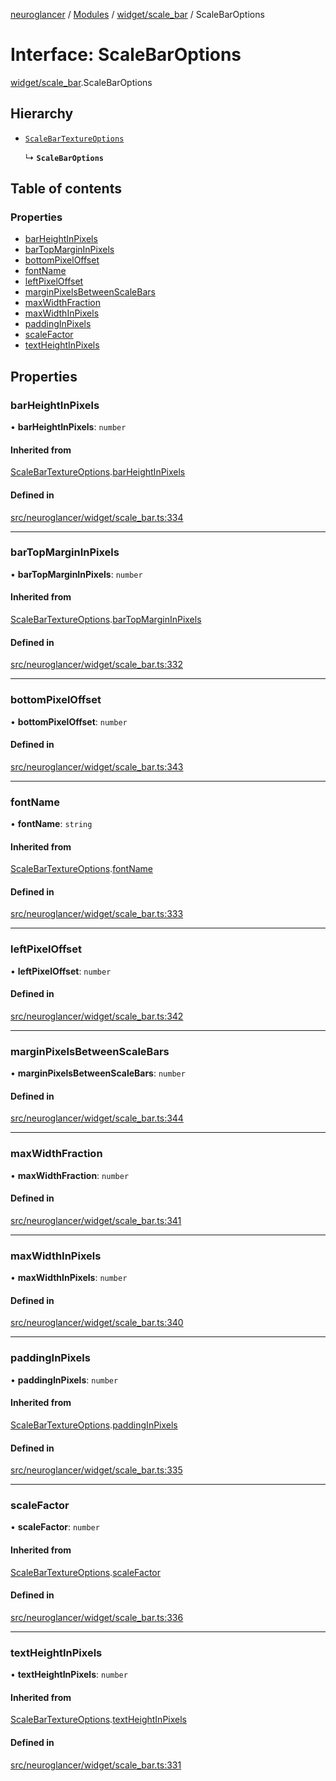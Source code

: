 [neuroglancer](../README.md) / [Modules](../modules.md) / [widget/scale\_bar](../modules/widget_scale_bar.md) / ScaleBarOptions

# Interface: ScaleBarOptions

[widget/scale_bar](../modules/widget_scale_bar.md).ScaleBarOptions

## Hierarchy

- [`ScaleBarTextureOptions`](widget_scale_bar.ScaleBarTextureOptions.md)

  ↳ **`ScaleBarOptions`**

## Table of contents

### Properties

- [barHeightInPixels](widget_scale_bar.ScaleBarOptions.md#barheightinpixels)
- [barTopMarginInPixels](widget_scale_bar.ScaleBarOptions.md#bartopmargininpixels)
- [bottomPixelOffset](widget_scale_bar.ScaleBarOptions.md#bottompixeloffset)
- [fontName](widget_scale_bar.ScaleBarOptions.md#fontname)
- [leftPixelOffset](widget_scale_bar.ScaleBarOptions.md#leftpixeloffset)
- [marginPixelsBetweenScaleBars](widget_scale_bar.ScaleBarOptions.md#marginpixelsbetweenscalebars)
- [maxWidthFraction](widget_scale_bar.ScaleBarOptions.md#maxwidthfraction)
- [maxWidthInPixels](widget_scale_bar.ScaleBarOptions.md#maxwidthinpixels)
- [paddingInPixels](widget_scale_bar.ScaleBarOptions.md#paddinginpixels)
- [scaleFactor](widget_scale_bar.ScaleBarOptions.md#scalefactor)
- [textHeightInPixels](widget_scale_bar.ScaleBarOptions.md#textheightinpixels)

## Properties

### barHeightInPixels

• **barHeightInPixels**: `number`

#### Inherited from

[ScaleBarTextureOptions](widget_scale_bar.ScaleBarTextureOptions.md).[barHeightInPixels](widget_scale_bar.ScaleBarTextureOptions.md#barheightinpixels)

#### Defined in

[src/neuroglancer/widget/scale_bar.ts:334](https://github.com/ActiveBrainAtlas2/neuroglancer/blob/1beb5d34/src/neuroglancer/widget/scale_bar.ts#L334)

___

### barTopMarginInPixels

• **barTopMarginInPixels**: `number`

#### Inherited from

[ScaleBarTextureOptions](widget_scale_bar.ScaleBarTextureOptions.md).[barTopMarginInPixels](widget_scale_bar.ScaleBarTextureOptions.md#bartopmargininpixels)

#### Defined in

[src/neuroglancer/widget/scale_bar.ts:332](https://github.com/ActiveBrainAtlas2/neuroglancer/blob/1beb5d34/src/neuroglancer/widget/scale_bar.ts#L332)

___

### bottomPixelOffset

• **bottomPixelOffset**: `number`

#### Defined in

[src/neuroglancer/widget/scale_bar.ts:343](https://github.com/ActiveBrainAtlas2/neuroglancer/blob/1beb5d34/src/neuroglancer/widget/scale_bar.ts#L343)

___

### fontName

• **fontName**: `string`

#### Inherited from

[ScaleBarTextureOptions](widget_scale_bar.ScaleBarTextureOptions.md).[fontName](widget_scale_bar.ScaleBarTextureOptions.md#fontname)

#### Defined in

[src/neuroglancer/widget/scale_bar.ts:333](https://github.com/ActiveBrainAtlas2/neuroglancer/blob/1beb5d34/src/neuroglancer/widget/scale_bar.ts#L333)

___

### leftPixelOffset

• **leftPixelOffset**: `number`

#### Defined in

[src/neuroglancer/widget/scale_bar.ts:342](https://github.com/ActiveBrainAtlas2/neuroglancer/blob/1beb5d34/src/neuroglancer/widget/scale_bar.ts#L342)

___

### marginPixelsBetweenScaleBars

• **marginPixelsBetweenScaleBars**: `number`

#### Defined in

[src/neuroglancer/widget/scale_bar.ts:344](https://github.com/ActiveBrainAtlas2/neuroglancer/blob/1beb5d34/src/neuroglancer/widget/scale_bar.ts#L344)

___

### maxWidthFraction

• **maxWidthFraction**: `number`

#### Defined in

[src/neuroglancer/widget/scale_bar.ts:341](https://github.com/ActiveBrainAtlas2/neuroglancer/blob/1beb5d34/src/neuroglancer/widget/scale_bar.ts#L341)

___

### maxWidthInPixels

• **maxWidthInPixels**: `number`

#### Defined in

[src/neuroglancer/widget/scale_bar.ts:340](https://github.com/ActiveBrainAtlas2/neuroglancer/blob/1beb5d34/src/neuroglancer/widget/scale_bar.ts#L340)

___

### paddingInPixels

• **paddingInPixels**: `number`

#### Inherited from

[ScaleBarTextureOptions](widget_scale_bar.ScaleBarTextureOptions.md).[paddingInPixels](widget_scale_bar.ScaleBarTextureOptions.md#paddinginpixels)

#### Defined in

[src/neuroglancer/widget/scale_bar.ts:335](https://github.com/ActiveBrainAtlas2/neuroglancer/blob/1beb5d34/src/neuroglancer/widget/scale_bar.ts#L335)

___

### scaleFactor

• **scaleFactor**: `number`

#### Inherited from

[ScaleBarTextureOptions](widget_scale_bar.ScaleBarTextureOptions.md).[scaleFactor](widget_scale_bar.ScaleBarTextureOptions.md#scalefactor)

#### Defined in

[src/neuroglancer/widget/scale_bar.ts:336](https://github.com/ActiveBrainAtlas2/neuroglancer/blob/1beb5d34/src/neuroglancer/widget/scale_bar.ts#L336)

___

### textHeightInPixels

• **textHeightInPixels**: `number`

#### Inherited from

[ScaleBarTextureOptions](widget_scale_bar.ScaleBarTextureOptions.md).[textHeightInPixels](widget_scale_bar.ScaleBarTextureOptions.md#textheightinpixels)

#### Defined in

[src/neuroglancer/widget/scale_bar.ts:331](https://github.com/ActiveBrainAtlas2/neuroglancer/blob/1beb5d34/src/neuroglancer/widget/scale_bar.ts#L331)
